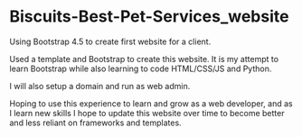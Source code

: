 # Biscuits-Best-Pet-Services_website
Using Bootstrap 4.5 to create first website for a client.

Used a template and Bootstrap to create this website.  It is my attempt to learn Bootstrap while also learning to code HTML/CSS/JS and Python.

I will also setup a domain and run as web admin.

Hoping to use this experience to learn and grow as a web developer, and as I learn new skills I hope to update this website over time to become better and less reliant on frameworks and templates.
